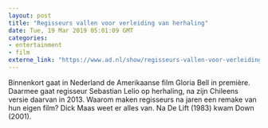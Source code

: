 ```yaml
---
layout: post
title: "Regisseurs vallen voor verleiding van herhaling"
date: Tue, 19 Mar 2019 05:01:09 GMT
categories: 
- entertainment 
- film 
externe_link: "https://www.ad.nl/show/regisseurs-vallen-voor-verleiding-van-herhaling~a39e5b44/"
---
```


Binnenkort gaat in Nederland de Amerikaanse film Gloria Bell in première. Daarmee gaat regisseur Sebastian Lelio op herhaling, na zijn Chileens versie daarvan in 2013. Waarom maken regisseurs na jaren een remake van hun eigen film? Dick Maas weet er alles van. Na De Lift (1983) kwam Down (2001).
